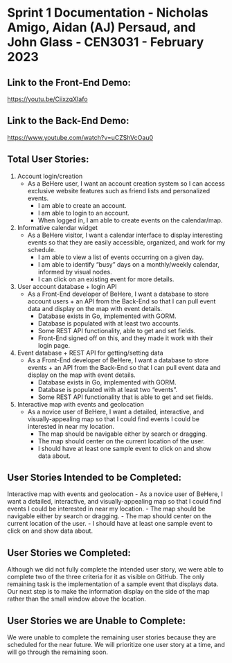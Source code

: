 # Sprint 1 Documentation - Nicholas Amigo, Aidan (AJ) Persaud, and John Glass - CEN3031 - February 2023

## Link to the Front-End Demo:
https://youtu.be/CiixzqXIafo

## Link to the Back-End Demo:
https://www.youtube.com/watch?v=uCZShVcOau0

## Total User Stories:
1. Account login/creation
	- As a BeHere user, I want an account creation system so I can access exclusive website features such as friend lists and personalized events.
		- I am able to create an account.
		- I am able to login to an account.
		- When logged in, I am able to create events on the calendar/map.
2. Informative calendar widget
	- As a BeHere visitor, I want a calendar interface to display interesting events so that they are easily accessible, organized, and work for my schedule.
		- I am able to view a list of events occurring on a given day.
		- I am able to identify “busy” days on a monthly/weekly calendar, informed by visual nodes.
		- I can click on an existing event for more details.
3. User account database + login API
	- As a Front-End developer of BeHere, I want a database to store account users + an API from the Back-End so that I can pull event data and display on the map with event details.
		- Database exists in Go, implemented with GORM.
		- Database is populated with at least two accounts.
		- Some REST API functionality, able to get and set fields.
		- Front-End signed off on this, and they made it work with their login page.
4. Event database + REST API for getting/setting data
	- As a Front-End developer of BeHere, I want a database to store events + an API from the Back-End so that I can pull event data and display on the map with event details.
		- Database exists in Go, implemented with GORM.
		- Database is populated with at least two “events”.
		- Some REST API functionality that is able to get and set fields.
5. Interactive map with events and geolocation
	- As a novice user of BeHere, I want a detailed, interactive, and visually-appealing map so that I could find events I could be interested in near my location.
		- The map should be navigable either by search or dragging.
		- The map should center on the current location of the user.
		- I should have at least one sample event to click on and show data about.

## User Stories Intended to be Completed:
Interactive map with events and geolocation
	- As a novice user of BeHere, I want a detailed, interactive, and visually-appealing map so that I could find events I could be interested in near my location.
		- The map should be navigable either by search or dragging.
		- The map should center on the current location of the user.
		- I should have at least one sample event to click on and show data about.

## User Stories we Completed:
Although we did not fully complete the intended user story, we were able to complete two of the three criteria for it as visible on GitHub. The only remaining task is the implementation of a sample event that displays data. Our next step is to make the information display on the side of the map rather than the small window above the location.

## User Stories we are Unable to Complete:
We were unable to complete the remaining user stories because they are scheduled for the near future. We will prioritize one user story at a time, and will go through the remaining soon.